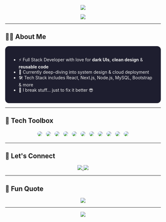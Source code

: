 <!-- Header -->
<p align="center">
  <img src="https://capsule-render.vercel.app/api?type=waving&color=2b2d42&height=200&section=header&text=Hey,%20I'm%20Parth!&fontSize=40&fontColor=ffffff&animation=fadeIn" />
</p>

<p align="center">
  <img src="https://readme-typing-svg.herokuapp.com?font=Fira+Code&size=22&pause=1000&color=FFFFFF&center=true&vCenter=true&width=500&lines=Full+Stack+Developer+%7C+React+%2B+Next.js+%2B+Node.js;Dark+Mode+Designer;Lover+of+Clean+UI+and+Bad+Puns" />
</p>

---

## 👨‍💻 About Me

<div style="background-color: #1e1e2f; padding: 20px; border-radius: 12px; color: #eee;">
  <ul>
    <li>⚡ Full Stack Developer with love for <strong>dark UIs</strong>, <strong>clean design</strong> & <strong>reusable code</strong></li>
    <li>🌱 Currently deep-diving into system design & cloud deployment</li>
    <li>🛠️ Tech Stack includes React, Next.js, Node.js, MySQL, Bootstrap & more</li>
    <li>🧩 I break stuff... just to fix it better 😎</li>
  </ul>
</div>

---

## 🚀 Tech Toolbox

<div align="center" style="margin-top: 10px;">
  
<!-- Row 1 -->
<img src="https://img.shields.io/badge/HTML5-E34F26?style=for-the-badge&logo=html5&logoColor=white&labelColor=2b2d42" style="border-radius: 12px; margin: 4px;" />
<img src="https://img.shields.io/badge/CSS3-1572B6?style=for-the-badge&logo=css3&logoColor=white&labelColor=2b2d42" style="border-radius: 12px; margin: 4px;" />
<img src="https://img.shields.io/badge/JavaScript-F7DF1E?style=for-the-badge&logo=javascript&logoColor=000&labelColor=2b2d42" style="border-radius: 12px; margin: 4px;" />
<img src="https://img.shields.io/badge/Bootstrap-7952B3?style=for-the-badge&logo=bootstrap&logoColor=white&labelColor=2b2d42" style="border-radius: 12px; margin: 4px;" />

<!-- Row 2 -->
<img src="https://img.shields.io/badge/React-20232A?style=for-the-badge&logo=react&logoColor=61DAFB&labelColor=2b2d42" style="border-radius: 12px; margin: 4px;" />
<img src="https://img.shields.io/badge/Next.js-000000?style=for-the-badge&logo=next.js&logoColor=white&labelColor=2b2d42" style="border-radius: 12px; margin: 4px;" />
<img src="https://img.shields.io/badge/Node.js-339933?style=for-the-badge&logo=node.js&logoColor=white&labelColor=2b2d42" style="border-radius: 12px; margin: 4px;" />
<img src="https://img.shields.io/badge/MySQL-00758F?style=for-the-badge&logo=mysql&logoColor=white&labelColor=2b2d42" style="border-radius: 12px; margin: 4px;" />

<!-- Row 3 -->
<img src="https://img.shields.io/badge/Git-F05032?style=for-the-badge&logo=git&logoColor=white&labelColor=2b2d42" style="border-radius: 12px; margin: 4px;" />
<img src="https://img.shields.io/badge/GitHub-181717?style=for-the-badge&logo=github&logoColor=white&labelColor=2b2d42" style="border-radius: 12px; margin: 4px;" />
<img src="https://img.shields.io/badge/VS%20Code-007ACC?style=for-the-badge&logo=visual-studio-code&logoColor=white&labelColor=2b2d42" style="border-radius: 12px; margin: 4px;" />

</div>

---

## 🎯 Let's Connect

<p align="center">
  <a href="mailto:your-email@gmail.com">
    <img src="https://img.shields.io/badge/Gmail-D14836?style=for-the-badge&logo=gmail&logoColor=white&labelColor=2b2d42" />
  </a>
  <a href="https://www.linkedin.com/in/your-link" target="_blank">
    <img src="https://img.shields.io/badge/LinkedIn-0077B5?style=for-the-badge&logo=linkedin&logoColor=white&labelColor=2b2d42" />
  </a>
</p>

---

## 🧠 Fun Quote

<p align="center">
  <img src="https://quotes-github-readme.vercel.app/api?type=horizontal&theme=dark" />
</p>

---

<!-- Footer -->
<p align="center">
  <img src="https://capsule-render.vercel.app/api?type=waving&color=2b2d42&height=120&section=footer" />
</p>
